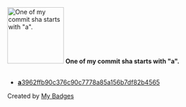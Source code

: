 <img src="https://my-badges.github.io/my-badges/a-commit.png" alt="One of my commit sha starts with &quot;a&quot;." title="One of my commit sha starts with &quot;a&quot;." width="128">
<strong>One of my commit sha starts with &quot;a&quot;.</strong>
<br><br>

- <a href="https://github.com/Shaykoo/TS-Interpreter/commit/a3962ffb90c376c90c7778a85a156b7df82b4565"><strong>a</strong>3962ffb90c376c90c7778a85a156b7df82b4565</a>


Created by <a href="https://github.com/my-badges/my-badges">My Badges</a>
